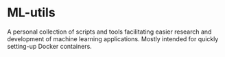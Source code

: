 # ML-utils
A personal collection of scripts and tools facilitating easier research and development of machine learning applications. Mostly intended for quickly setting-up Docker containers.
